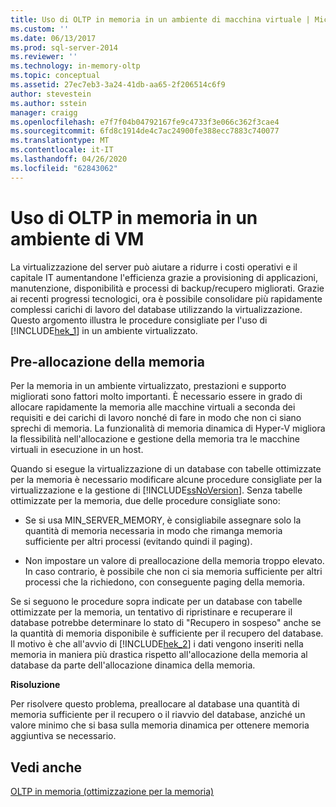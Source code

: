 ```yaml
---
title: Uso di OLTP in memoria in un ambiente di macchina virtuale | Microsoft Docs
ms.custom: ''
ms.date: 06/13/2017
ms.prod: sql-server-2014
ms.reviewer: ''
ms.technology: in-memory-oltp
ms.topic: conceptual
ms.assetid: 27ec7eb3-3a24-41db-aa65-2f206514c6f9
author: stevestein
ms.author: sstein
manager: craigg
ms.openlocfilehash: e7f7f04b04792167fe9c4733f3e066c362f3cae4
ms.sourcegitcommit: 6fd8c1914de4c7ac24900fe388ecc7883c740077
ms.translationtype: MT
ms.contentlocale: it-IT
ms.lasthandoff: 04/26/2020
ms.locfileid: "62843062"
---
```

# <a name="using-in-memory-oltp-in-a-vm-environment"></a>Uso di OLTP in memoria in un ambiente di VM
  La virtualizzazione del server può aiutare a ridurre i costi operativi e il capitale IT aumentandone l'efficienza grazie a provisioning di applicazioni, manutenzione, disponibilità e processi di backup/recupero migliorati. Grazie ai recenti progressi tecnologici, ora è possibile consolidare più rapidamente complessi carichi di lavoro del database utilizzando la virtualizzazione. Questo argomento illustra le procedure consigliate per l'uso di [!INCLUDE[hek_1](../includes/hek-1-md.md)] in un ambiente virtualizzato.  
  
##  <a name="memory-pre-allocation"></a><a name="bkmk_memoryPreAllocation"></a>Pre-allocazione della memoria  
 Per la memoria in un ambiente virtualizzato, prestazioni e supporto migliorati sono fattori molto importanti. È necessario essere in grado di allocare rapidamente la memoria alle macchine virtuali a seconda dei requisiti e dei carichi di lavoro nonché di fare in modo che non ci siano sprechi di memoria. La funzionalità di memoria dinamica di Hyper-V migliora la flessibilità nell'allocazione e gestione della memoria tra le macchine virtuali in esecuzione in un host.  
  
 Quando si esegue la virtualizzazione di un database con tabelle ottimizzate per la memoria è necessario modificare alcune procedure consigliate per la virtualizzazione e la gestione di [!INCLUDE[ssNoVersion](../includes/ssnoversion-md.md)]. Senza tabelle ottimizzate per la memoria, due delle procedure consigliate sono:  
  
-   Se si usa MIN_SERVER_MEMORY, è consigliabile assegnare solo la quantità di memoria necessaria in modo che rimanga memoria sufficiente per altri processi (evitando quindi il paging).  
  
-   Non impostare un valore di preallocazione della memoria troppo elevato. In caso contrario, è possibile che non ci sia memoria sufficiente per altri processi che la richiedono, con conseguente paging della memoria.  
  
 Se si seguono le procedure sopra indicate per un database con tabelle ottimizzate per la memoria, un tentativo di ripristinare e recuperare il database potrebbe determinare lo stato di "Recupero in sospeso" anche se la quantità di memoria disponibile è sufficiente per il recupero del database. Il motivo è che all'avvio di [!INCLUDE[hek_2](../includes/hek-2-md.md)] i dati vengono inseriti nella memoria in maniera più drastica rispetto all'allocazione della memoria al database da parte dell'allocazione dinamica della memoria.  
  
 **Risoluzione**  
  
 Per risolvere questo problema, preallocare al database una quantità di memoria sufficiente per il recupero o il riavvio del database, anziché un valore minimo che si basa sulla memoria dinamica per ottenere memoria aggiuntiva se necessario.  
  
## <a name="see-also"></a>Vedi anche  
 [OLTP in memoria &#40;ottimizzazione per la memoria&#41;](../relational-databases/in-memory-oltp/in-memory-oltp-in-memory-optimization.md)  
  
  
